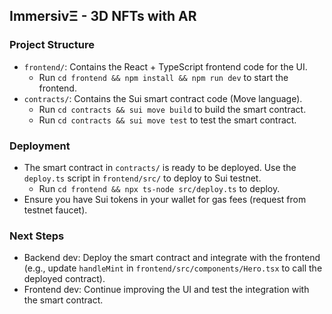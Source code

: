 
## ImmersivΞ - 3D NFTs with AR

### Project Structure
- `frontend/`: Contains the React + TypeScript frontend code for the UI.
  - Run `cd frontend && npm install && npm run dev` to start the frontend.
- `contracts/`: Contains the Sui smart contract code (Move language).
  - Run `cd contracts && sui move build` to build the smart contract.
  - Run `cd contracts && sui move test` to test the smart contract.

### Deployment
- The smart contract in `contracts/` is ready to be deployed. Use the `deploy.ts` script in `frontend/src/` to deploy to Sui testnet.
  - Run `cd frontend && npx ts-node src/deploy.ts` to deploy.
- Ensure you have Sui tokens in your wallet for gas fees (request from testnet faucet).

### Next Steps
- Backend dev: Deploy the smart contract and integrate with the frontend (e.g., update `handleMint` in `frontend/src/components/Hero.tsx` to call the deployed contract).
- Frontend dev: Continue improving the UI and test the integration with the smart contract.